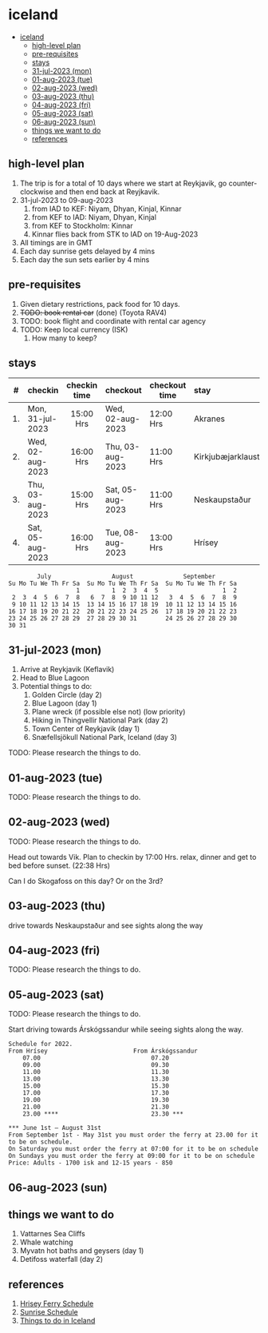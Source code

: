 # iceland

- [iceland](#iceland)
  - [high-level plan](#high-level-plan)
  - [pre-requisites](#pre-requisites)
  - [stays](#stays)
  - [31-jul-2023 (mon)](#31-jul-2023-mon)
  - [01-aug-2023 (tue)](#01-aug-2023-tue)
  - [02-aug-2023 (wed)](#02-aug-2023-wed)
  - [03-aug-2023 (thu)](#03-aug-2023-thu)
  - [04-aug-2023 (fri)](#04-aug-2023-fri)
  - [05-aug-2023 (sat)](#05-aug-2023-sat)
  - [06-aug-2023 (sun)](#06-aug-2023-sun)
  - [things we want to do](#things-we-want-to-do)
  - [references](#references)

## high-level plan

1. The trip is for a total of 10 days where we start at Reykjavik, go counter-clockwise and then end back at Reyjkavik.
2. 31-jul-2023 to 09-aug-2023
   1. from IAD to KEF: Niyam, Dhyan, Kinjal, Kinnar
   2. from KEF to IAD: Niyam, Dhyan, Kinjal
   3. from KEF to Stockholm: Kinnar
   4. Kinnar flies back from STK to IAD on 19-Aug-2023
3. All timings are in GMT
4. Each day sunrise gets delayed by 4 mins
5. Each day the sun sets earlier by 4 mins

## pre-requisites

1. Given dietary restrictions, pack food for 10 days.
2. ~~TODO: book rental car~~ (done) (Toyota RAV4)
3. TODO: book flight and coordinate with rental car agency
4. TODO: Keep local currency (ISK)
   1. How many to keep?

## stays

| #   | checkin          | checkin time | checkout         | checkout time | stay                | url               |
| --- | ---------------- | :----------: | ---------------- | ------------- | :------------------ | :---------------- |
| 1.  | Mon, 31-jul-2023 |  15:00 Hrs   | Wed, 02-aug-2023 | 12:00 Hrs     | Akranes             | shorturl.at/kwQX5 |
| 2.  | Wed, 02-aug-2023 |  16:00 Hrs   | Thu, 03-aug-2023 | 11:00 Hrs     | Kirkjubæjarklaustur | shorturl.at/kxyFZ |
| 3.  | Thu, 03-aug-2023 |  15:00 Hrs   | Sat, 05-aug-2023 | 11:00 Hrs     | Neskaupstaður       | shorturl.at/lvMSW |
| 4.  | Sat, 05-aug-2023 |  16:00 Hrs   | Tue, 08-aug-2023 | 13:00 Hrs     | Hrísey              | shorturl.at/eilyU |

```text
        July                 August              September
Su Mo Tu We Th Fr Sa  Su Mo Tu We Th Fr Sa  Su Mo Tu We Th Fr Sa
                   1         1  2  3  4  5                  1  2
 2  3  4  5  6  7  8   6  7  8  9 10 11 12   3  4  5  6  7  8  9
 9 10 11 12 13 14 15  13 14 15 16 17 18 19  10 11 12 13 14 15 16
16 17 18 19 20 21 22  20 21 22 23 24 25 26  17 18 19 20 21 22 23
23 24 25 26 27 28 29  27 28 29 30 31        24 25 26 27 28 29 30
30 31
```

## 31-jul-2023 (mon)

1. Arrive at Reykjavik (Keflavik)
2. Head to Blue Lagoon
3. Potential things to do:
    1. Golden Circle (day 2)
    2. Blue Lagoon (day 1)
    3. Plane wreck (if possible else not) (low priority)
    4. Hiking in Thingvellir National Park (day 2)
    5. Town Center of Reykjavik (day 1)
    6. Snæfellsjökull National Park, Iceland (day 3)

TODO: Please research the things to do.

## 01-aug-2023 (tue)

TODO: Please research the things to do.

## 02-aug-2023 (wed)

TODO: Please research the things to do.

Head out towards Vik. Plan to checkin by 17:00 Hrs. relax, dinner and get to bed before sunset. (22:38 Hrs)

Can I do Skogafoss on this day? Or on the 3rd?

## 03-aug-2023 (thu)

drive towards Neskaupstaður and see sights along the way

## 04-aug-2023 (fri)

TODO: Please research the things to do.

## 05-aug-2023 (sat)

TODO: Please research the things to do.

Start driving towards Árskógssandur while seeing sights along the way.

```text
Schedule for 2022.
From Hrísey                        From Árskógssandur
    07.00                               07.20       
    09.00                               09.30
    11.00                               11.30                                                 
    13.00                               13.30
    15.00                               15.30
    17.00                               17.30
    19.00                               19.30
    21.00                               21.30
    23.00 ****                          23.30 ***

*** June 1st – August 31st 
From September 1st - May 31st you must order the ferry at 23.00 for it to be on schedule. 
On Saturday you must order the ferry at 07:00 for it to be on schedule
On Sundays you must order the ferry at 09:00 for it to be on schedule
Price: Adults - 1700 isk and 12-15 years - 850
```

## 06-aug-2023 (sun)

## things we want to do

1. Vattarnes Sea Cliffs
2. Whale watching
3. Myvatn hot baths and geysers (day 1)
4. Detifoss waterfall (day 2)

## references

1. [Hrisey Ferry Schedule](https://www.hrisey.is/en/ferry-schedule)
2. [Sunrise Schedule](https://www.timeanddate.com/sun/iceland/reykjavik?month=8&year=2023)
3. [Things to do in Iceland](https://handluggageonly.co.uk/2015/10/08/11-dramatic-experiences-you-must-have-in-iceland/)
